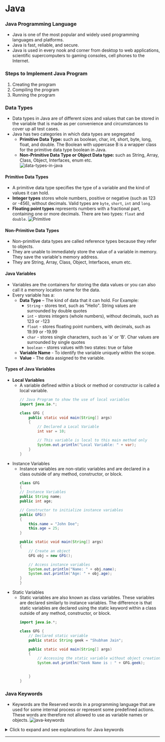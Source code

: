 # Java
### Java Programming Language
- Java is one of the most popular and widely used programming languages and platforms.
- Java is fast, reliable, and secure.
-  Java is used in every nook and corner from desktop to web applications, scientific supercomputers to gaming consoles, cell phones to the Internet.
### Steps to Implement Java Program
1. Creating the program
2. Compiling the program
3. Running the program
### Data Types
- Data types in Java are of different sizes and values that can be stored in the variable that is made as per convenience and circumstances to cover up all test cases.
- Java has two categories in which data types are segregated
  - **Primitive Data Type:** such as boolean, char, int, short, byte, long, float, and double. The Boolean with uppercase B is a wrapper class for the primitive data type boolean in Java.
  - **Non-Primitive Data Type or Object Data type:** such as String, Array, Class, Object, Interfaces, enum  etc. <br>
  ![data-types-in-java](https://github.com/user-attachments/assets/139afede-6fe2-4905-8c15-ce177eea992d)

#### Primitive Data Types
- A primitive data type specifies the type of a variable and the kind of values it can hold.
- **Integer types** stores whole numbers, positive or negative (such as 123 or -456), without decimals. Valid types are `byte`, `short`, `int` and `long`.
- **Floating point types** represents numbers with a fractional part, containing one or more decimals. There are two types: `float` and `double`.
 ![Primitive](https://github.com/user-attachments/assets/7107fc99-a9b2-4c94-bbed-3373fe6826e3)

#### Non-Primitive Data Types
- Non-primitive data types are called reference types because they refer to objects.
- They are unable to immediately store the value of a variable in memory. They save the variable's memory address.
- They are String, Array, Class, Object, Interfaces, enum  etc.

#### Java Variables
- Variables are the containers for storing the data values or you can also call it a memory location name for the data.
- Every variable has a:
  - **Data Type** – The kind of data that it can hold. For Example:
    - `String` - stores text, such as "Hello". String values are surrounded by double quotes
    - `int` - stores integers (whole numbers), without decimals, such as 123 or -123
    - `float` - stores floating point numbers, with decimals, such as 19.99 or -19.99
    - `char` - stores single characters, such as 'a' or 'B'. Char values are surrounded by single quotes
    - `boolean` - stores values with two states: true or false
  - **Variable Name** - To identify the variable uniquely within the scope.
  - **Value** - The data assigned to the variable.
#### Types of Java Variables
- **Local Variables**
  - A variable defined within a block or method or constructor is called a local variable.
    ```java
    // Java Program to show the use of local variables
    import java.io.*;

    class GFG {
        public static void main(String[] args)
        {
            // Declared a Local Variable
            int var = 10;

            // This variable is local to this main method only
            System.out.println("Local Variable: " + var);
        }
    }
    ```
- Instance Variables
  - Instance variables are non-static variables and are declared in a class outside of any method, constructor, or block.
    ```java
    class GFG
    {
    // Instance Variables
    public String name;
    public int age;

    // Constructor to initialize instance variables
    public GFG()
    {
        this.name = "John Doe";
        this.age = 25;
    }

    public static void main(String[] args)
    {
        // Create an object
        GFG obj = new GFG();

        // Access instance variables
        System.out.println("Name: " + obj.name);
        System.out.println("Age: " + obj.age);
    }
    }
    ```
- Static Variables
  - Static variables are also known as class variables. These variables are declared similarly to instance variables. The difference is that static variables are declared using the static keyword within a class outside of any method, constructor, or block.
    ```java
    import java.io.*;

    class GFG {
        // Declared static variable
        public static String geek = "Shubham Jain";
  
        public static void main(String[] args)
        {
            // Accessing the static variable without object creation
            System.out.println("Geek Name is : " + GFG.geek);

        
        }
    }
    ```
### Java Keywords
- Keywords are the Reserved words in a programming language that are used for some internal process or represent some predefined actions. These words are therefore not allowed to use as variable names or objects.
  ![java-keywords](https://github.com/user-attachments/assets/0f0d4a02-a444-49cb-96b9-0109255c05b7)
  <br>
<details>
<summary>Click to expand and see explanations for Java keywords</summary>

### Java Keywords Explained

1. **`abstract`**: Used to declare an abstract class or method, which cannot be instantiated directly and must be extended or implemented.

2. **`assert`**: Used for debugging purposes to test assumptions in the code. If the assertion is false, an `AssertionError` is thrown.

3. **`boolean`**: A data type that can hold only two values: `true` or `false`.

4. **`break`**: Used to exit a loop or switch statement prematurely.

5. **`byte`**: A data type that can hold an 8-bit integer value.

6. **`case`**: Used in switch statements to define a block of code to be executed if the case matches the switch expression.

7. **`catch`**: Used in exception handling to catch exceptions thrown in a `try` block.

8. **`char`**: A data type that can hold a single 16-bit Unicode character.

9. **`class`**: Used to declare a class, which is a blueprint for creating objects.

10. **`const`**: Reserved for future use (not currently used in Java).

11. **`continue`**: Used to skip the current iteration of a loop and proceed to the next iteration.

12. **`default`**: Used in switch statements to define a block of code to be executed if no case matches the switch expression.

13. **`do`**: Used to create a do-while loop, which executes a block of code at least once before checking the loop condition.

14. **`double`**: A data type that can hold a 64-bit floating-point number.

15. **`else`**: Used in if-else statements to define a block of code to be executed if the if condition is false.

16. **`enum`**: Used to define a set of named constants (enumerations).

17. **`extends`**: Used to create a subclass that inherits from a superclass.

18. **`final`**: Used to declare a constant variable, a method that cannot be overridden, or a class that cannot be extended.

19. **`finally`**: Used in exception handling to define a block of code that will always be executed, regardless of whether an exception is thrown.

20. **`float`**: A data type that can hold a 32-bit floating-point number.

21. **`for`**: Used to create a for loop, which repeats a block of code a specified number of times.

22. **`goto`**: Reserved for future use (not currently used in Java).

23. **`if`**: Used to create an if statement, which executes a block of code if a specified condition is true.

24. **`implements`**: Used to implement an interface in a class.

25. **`import`**: Used to import classes or packages into the current file.

26. **`instanceof`**: Used to check if an object is an instance of a specific class or interface.

27. **`int`**: A data type that can hold a 32-bit integer value.

28. **`interface`**: Used to declare an interface, which is a collection of abstract methods.

29. **`long`**: A data type that can hold a 64-bit integer value.

30. **`native`**: Used to indicate that a method is implemented in native code (e.g., C/C++).

31. **`new`**: Used to create a new object or array.

32. **`package`**: Used to declare a package, which is a namespace for organizing classes.

33. **`private`**: An access modifier that restricts access to the declared member to within the class.

34. **`protected`**: An access modifier that restricts access to the declared member to within the package and subclasses.

35. **`public`**: An access modifier that allows access to the declared member from anywhere.

36. **`return`**: Used to return a value from a method.

37. **`short`**: A data type that can hold a 16-bit integer value.

38. **`static`**: Used to declare a class-level variable or method that belongs to the class rather than an instance of the class.

39. **`strictfp`**: Used to ensure consistent floating-point calculations across different platforms.

40. **`super`**: Used to refer to the superclass (parent class) of the current object.

41. **`switch`**: Used to create a switch statement, which allows a variable to be tested for equality against a list of values.

42. **`synchronized`**: Used to create synchronized methods or blocks, which ensure that only one thread can access the resource at a time.

43. **`this`**: Used to refer to the current object.

44. **`throw`**: Used to explicitly throw an exception.

45. **`throws`**: Used in method declarations to specify the exceptions that the method might throw.

46. **`transient`**: Used to indicate that a variable should not be serialized.

47. **`try`**: Used to define a block of code that might throw an exception.

48. **`void`**: Used to indicate that a method does not return any value.

49. **`volatile`**: Used to indicate that a variable's value may be modified by multiple threads.

50. **`while`**: Used to create a while loop, which repeats a block of code as long as a specified condition is true.

</details>

---




